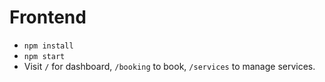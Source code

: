 # Frontend

- `npm install`
- `npm start`
- Visit `/` for dashboard, `/booking` to book, `/services` to manage services.
